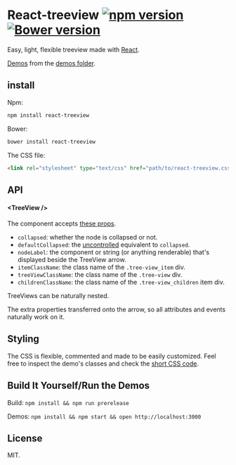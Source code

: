 # React-treeview [![npm version](https://badge.fury.io/js/react-treeview.svg)](https://www.npmjs.com/package/react-treeview) [![Bower version](https://badge.fury.io/bo/react-treeview.svg)](http://badge.fury.io/bo/react-treeview)

Easy, light, flexible treeview made with [React](http://facebook.github.io/react/).

[Demos](https://cdn.rawgit.com/chenglou/react-treeview/aa72ed8b9e0b31fabc09e2f8bd4084947d48bb09/demos/index.html) from the [demos folder](https://github.com/chenglou/react-treeview/tree/aa72ed8b9e0b31fabc09e2f8bd4084947d48bb09/demos).

## install

Npm:
```sh
npm install react-treeview
```

Bower:
```sh
bower install react-treeview
```

The CSS file:

```html
<link rel="stylesheet" type="text/css" href="path/to/react-treeview.css">
```

## API

#### &lt;TreeView />
The component accepts [these props](https://github.com/chenglou/react-treeview/blob/f75fb4e2706f3e9087bcf371308e85154a1946da/src/react-treeview.jsx#L6-L12).

- `collapsed`: whether the node is collapsed or not.
- `defaultCollapsed`: the [uncontrolled](http://facebook.github.io/react/docs/forms.html#uncontrolled-components) equivalent to `collapsed`.
- `nodeLabel`: the component or string (or anything renderable) that's displayed beside the TreeView arrow.
- `itemClassName`: the class name of the `.tree-view_item` div.
- `treeViewClassName`: the class name of the `.tree-view` div.
- `childrenClassName`: the class name of the `.tree-view_children` item div.

TreeViews can be naturally nested.

The extra properties transferred onto the arrow, so all attributes and events naturally work on it.

## Styling
The CSS is flexible, commented and made to be easily customized. Feel free to inspect the demo's classes and check the [short CSS code](https://github.com/chenglou/react-treeview/blob/aa72ed8b9e0b31fabc09e2f8bd4084947d48bb09/react-treeview.css).

## Build It Yourself/Run the Demos

Build: `npm install && npm run prerelease`

Demos: `npm install && npm start && open http://localhost:3000`

## License

MIT.
